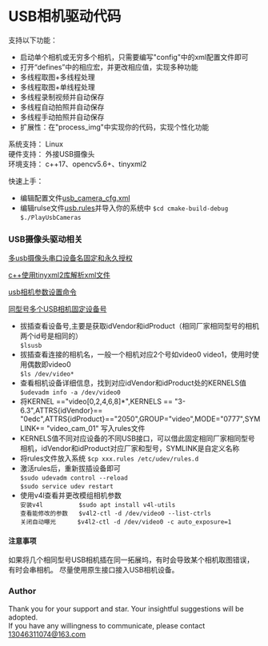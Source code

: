 # USB相机驱动代码
支持以下功能：  
* 启动单个相机或无穷多个相机，只需要编写"config"中的xml配置文件即可
* 打开“defines”中的相应宏，并更改相应值，实现多种功能
* 多线程取图+多线程处理
* 多线程取图+单线程处理
* 多线程录制视频并自动保存
* 多线程自动拍照并自动保存
* 多线程手动拍照并自动保存
* 扩展性：在"process_img"中实现你的代码，实现个性化功能  

系统支持： Linux  
硬件支持： 外接USB摄像头  
环境支持： c++17、opencv5.6+、tinyxml2


快速上手：
* 编辑配置文件[usb_camera_cfg.xml](config%2Fusb_camera_cfg.xml)
* 编辑rulse文件[usb.rules](config%2Fusb.rules)并导入你的系统中
```$cd cmake-build-debug```  
```$./PlayUsbCameras```  

### USB摄像头驱动相关

[多usb摄像头串口设备名固定和永久授权](https://blog.csdn.net/weixin_44023934/article/details/122252740)

[c++使用tinyxml2库解析xml文件](https://www.jianshu.com/p/432d62f80686)

[usb相机参数设置命令](https://github.com/szumia/AssistFolders/blob/main/usb%E7%9B%B8%E6%9C%BA%E5%8F%82%E6%95%B0%E8%AE%BE%E7%BD%AE%E5%91%BD%E4%BB%A4.txt)

[同型号多个USB相机固定设备号](https://blog.csdn.net/qq_30460905/article/details/106038869)

* 拔插查看设备号,主要是获取idVendor和idProduct（相同厂家相同型号的相机两个id号是相同的）   
```$lsusb```
* 拔插查看连接的相机名，一般一个相机对应2个号如video0 video1，使用时使用偶数即video0   
```$ls /dev/video*```
* 查看相机设备详细信息，找到对应idVendor和idProduct处的KERNELS值  
```$udevadm info -a /dev/video0 ```
* 将KERNEL =="video[0,2,4,6,8]*",KERNELS == "3-6.3",ATTRS{idVendor}== "0edc",ATTRS{idProduct}=="2050",GROUP="video",MODE="0777",SYMLINK+= "video_cam_01" 写入rules文件
* KERNELS值不同对应设备的不同USB接口，可以借此固定相同厂家相同型号相机，idVendor和idProduct对应厂家和型号，SYMLINK是自定义名称
* 将rules文件放入系统
```$cp xxx.rules /etc/udev/rules.d```
* 激活rules后，重新拔插设备即可   
```$sudo udevadm control --reload```  
```$sudo service udev restart```  
* 使用v4l查看并更改模组相机参数  
```安装v4l          $sudo apt install v4l-utils```  
```查看能修改的参数   $v4l2-ctl -d /dev/video0 --list-ctrls```  
```关闭自动曝光      $v4l2-ctl -d /dev/video0 -c auto_exposure=1```  

#### 注意事项
如果将几个相同型号USB相机插在同一拓展坞，有时会导致某个相机取图错误，有时会串相机。
尽量使用原生接口接入USB相机设备。



### Author
Thank you for your support and star. Your insightful suggestions will be adopted.  
If you have any willingness to communicate, please contact 13046311074@163.com
